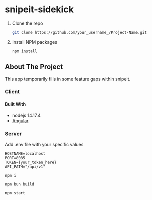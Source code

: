 # snipeit-sidekick
1. Clone the repo
   ```sh
   git clone https://github.com/your_username_/Project-Name.git
   ```
2. Install NPM packages
   ```sh
   npm install
   ```

## About The Project
This app temporarily fills in some feature gaps within snipeit.

### Client

#### Built With

* nodejs 14.17.4
* [Angular](https://angular.io/)

### Server
Add .env file with your specific values
    
    HOSTNAME=localhost
    PORT=8085
    TOKEN={your_token_here}
    API_PATH="/api/v1"
    
    npm i

    npm bun build

    npm start


